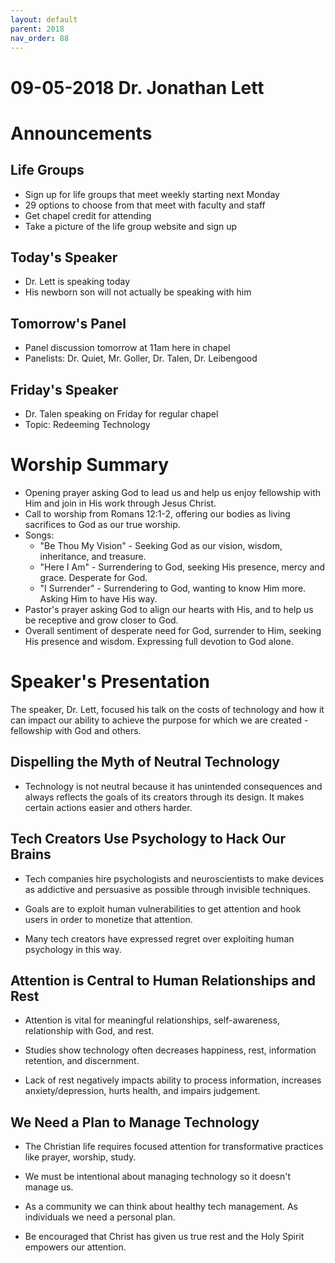 ```yaml
---
layout: default
parent: 2018
nav_order: 88
---
```


# 09-05-2018 Dr. Jonathan Lett



# Announcements

## Life Groups
- Sign up for life groups that meet weekly starting next Monday 
- 29 options to choose from that meet with faculty and staff
- Get chapel credit for attending
- Take a picture of the life group website and sign up

## Today's Speaker
- Dr. Lett is speaking today
- His newborn son will not actually be speaking with him

## Tomorrow's Panel 
- Panel discussion tomorrow at 11am here in chapel
- Panelists: Dr. Quiet, Mr. Goller, Dr. Talen, Dr. Leibengood

## Friday's Speaker
- Dr. Talen speaking on Friday for regular chapel 
- Topic: Redeeming Technology


# Worship Summary

- Opening prayer asking God to lead us and help us enjoy fellowship with Him and join in His work through Jesus Christ. 
- Call to worship from Romans 12:1-2, offering our bodies as living sacrifices to God as our true worship. 
- Songs:
  - "Be Thou My Vision" - Seeking God as our vision, wisdom, inheritance, and treasure. 
  - "Here I Am" - Surrendering to God, seeking His presence, mercy and grace. Desperate for God.
  - "I Surrender" - Surrendering to God, wanting to know Him more. Asking Him to have His way.
- Pastor's prayer asking God to align our hearts with His, and to help us be receptive and grow closer to God.
- Overall sentiment of desperate need for God, surrender to Him, seeking His presence and wisdom. Expressing full devotion to God alone.


# Speaker's Presentation

The speaker, Dr. Lett, focused his talk on the costs of technology and how it can impact our ability to achieve the purpose for which we are created - fellowship with God and others. 

## Dispelling the Myth of Neutral Technology

- Technology is not neutral because it has unintended consequences and always reflects the goals of its creators through its design. It makes certain actions easier and others harder.

## Tech Creators Use Psychology to Hack Our Brains

- Tech companies hire psychologists and neuroscientists to make devices as addictive and persuasive as possible through invisible techniques. 

- Goals are to exploit human vulnerabilities to get attention and hook users in order to monetize that attention.

- Many tech creators have expressed regret over exploiting human psychology in this way.

## Attention is Central to Human Relationships and Rest 

- Attention is vital for meaningful relationships, self-awareness, relationship with God, and rest. 

- Studies show technology often decreases happiness, rest, information retention, and discernment.

- Lack of rest negatively impacts ability to process information, increases anxiety/depression, hurts health, and impairs judgement.

## We Need a Plan to Manage Technology

- The Christian life requires focused attention for transformative practices like prayer, worship, study. 

- We must be intentional about managing technology so it doesn't manage us.

- As a community we can think about healthy tech management. As individuals we need a personal plan.

- Be encouraged that Christ has given us true rest and the Holy Spirit empowers our attention.